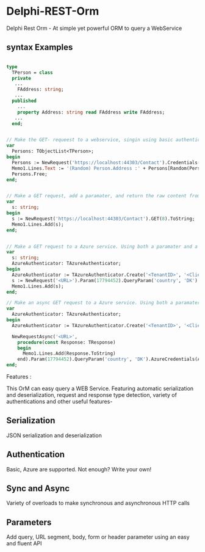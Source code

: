 # Delphi-REST-Orm
Delphi Rest Orm - At simple  yet powerful ORM to query a WebService

## syntax Examples ##

``` pascal

type
  TPerson = class
  private
   ...
    FAddress: string;
   ...
  published
    ...
    property Address: string read FAddress write FAddress;
   ...
  end;


// Make the GET- requeest to a webservice, singin using basic authentication, and then parses the result into a type strong ObjecttList. 
var
  Persons: TObjectList<TPerson>;
begin
  Persons := NewRequest('https://localhost:44303/Contact').Credentials('test', 'test').GET.AsType<TObjectList<TPerson>>;
  Memo1.Lines.Text := '(Random) Person.Address :' + Persons[Random(Persons.Count)].Address;
  Persons.Free;
end;


// Make a GET request, add a paramater, and return the raw content from the call 
var
  s: string;
begin
  s := NewRequest('https://localhost:44303/Contact').GET(8).ToString;
  Memo1.Lines.Add(s);
end;


// Make a GET request to a Azure service. Using both a paramater and a query parameter. Returns the ras content 
var
  s: string;
  AzureAuthenticator: TAzureAuthenticator;
begin
  AzureAuthenticator := TAzureAuthenticator.Create('<TenantID>', '<ClientID>', '<ClientSecret>', '<ResourceId>');
  s := NewRequest('<URL>').Param(17794452).QueryParam('country', 'DK').AzureCredentials(AzureAuthenticator).GET.ToString;
  Memo1.Lines.Add(s);
end;

// Make an async GET request to a Azure service. Using both a paramater and a query parameter. The response are recived inside a callback function
var
  AzureAuthenticator: TAzureAuthenticator;
begin
  AzureAuthenticator := TAzureAuthenticator.Create('<TenantID>', '<ClientID>', '<ClientSecret>', '<ResourceId>');

  NewRequestAsync('<URL>',
    procedure(const Response: TResponse)
    begin
      Memo1.Lines.Add(Response.ToString)
    end).Param(17794452).QueryParam('country', 'DK').AzureCredentials(AzureAuthenticator).GET;
end;

```



Features : 

This OrM can easy query a WEB Service. Featuring automatic serialization and deserialization, request and response type detection, variety of authentications and other useful features-

## Serialization ##
JSON serialization and deserialization

## Authentication ##
Basic, Azure are supported. Not enough? Write your own!

## Sync and Async ##
Variety of overloads to make synchronous and asynchronous HTTP calls

## Parameters ##
Add query, URL segment, body, form or header parameter using an easy and fluent API
